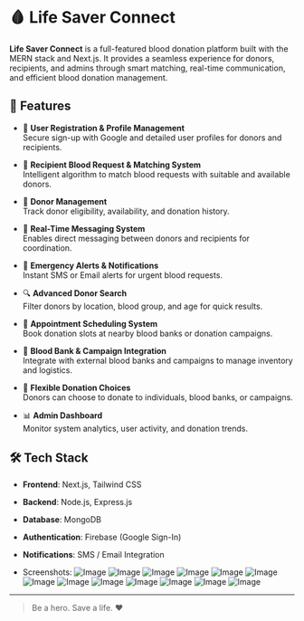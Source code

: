 # 🩸 Life Saver Connect

**Life Saver Connect** is a full-featured blood donation platform built with the MERN stack and Next.js. It provides a seamless experience for donors, recipients, and admins through smart matching, real-time communication, and efficient blood donation management.

## 🚀 Features

- 🔐 **User Registration & Profile Management**  
  Secure sign-up with Google and detailed user profiles for donors and recipients.

- 🧬 **Recipient Blood Request & Matching System**  
  Intelligent algorithm to match blood requests with suitable and available donors.

- 👥 **Donor Management**  
  Track donor eligibility, availability, and donation history.

- 💬 **Real-Time Messaging System**  
  Enables direct messaging between donors and recipients for coordination.

- 🚨 **Emergency Alerts & Notifications**  
  Instant SMS or Email alerts for urgent blood requests.

- 🔍 **Advanced Donor Search**  
  Filter donors by location, blood group, and age for quick results.

- 📅 **Appointment Scheduling System**  
  Book donation slots at nearby blood banks or donation campaigns.

- 🏥 **Blood Bank & Campaign Integration**  
  Integrate with external blood banks and campaigns to manage inventory and logistics.

- 🔄 **Flexible Donation Choices**  
  Donors can choose to donate to individuals, blood banks, or campaigns.

- 📊 **Admin Dashboard**  
  Monitor system analytics, user activity, and donation trends.

## 🛠️ Tech Stack

- **Frontend**: Next.js, Tailwind CSS  
- **Backend**: Node.js, Express.js  
- **Database**: MongoDB  
- **Authentication**: Firebase (Google Sign-In)  
- **Notifications**: SMS / Email Integration

- Screenshots:
  ![Image](https://github.com/user-attachments/assets/a6f88ced-0072-4d1b-b5f4-3dbaa322ab3c)
![Image](https://github.com/user-attachments/assets/48831758-3533-490b-9466-dbc155415bbf)
![Image](https://github.com/user-attachments/assets/bc720e94-14c6-4c60-a98d-ae629f2c8d54)
![Image](https://github.com/user-attachments/assets/e813b6dd-c839-402f-86c0-bf3b2bc2c853)
![Image](https://github.com/user-attachments/assets/8cf2b477-e601-464a-af8d-dd25d84cc8d9)
![Image](https://github.com/user-attachments/assets/71d28d65-1684-4fa9-ab84-6f52092b8453)
![Image](https://github.com/user-attachments/assets/ecb3c342-5e80-41d7-8712-8750dba98fee)
![Image](https://github.com/user-attachments/assets/710783d8-c62c-4444-aa56-6f5d1f91452c)
![Image](https://github.com/user-attachments/assets/7b524de3-600f-4c66-bef5-cc9006c18c6f)
![Image](https://github.com/user-attachments/assets/60c1d924-7c77-4285-9cba-768097039899)
![Image](https://github.com/user-attachments/assets/502a6cd9-3e50-4907-9583-d1c777d13d3b)
![Image](https://github.com/user-attachments/assets/815b26ac-3c4d-4770-a088-95046e4becd0)
![Image](https://github.com/user-attachments/assets/bd5ac871-ee49-42da-b7c0-84175533603f)

---

> Be a hero. Save a life. ❤️
